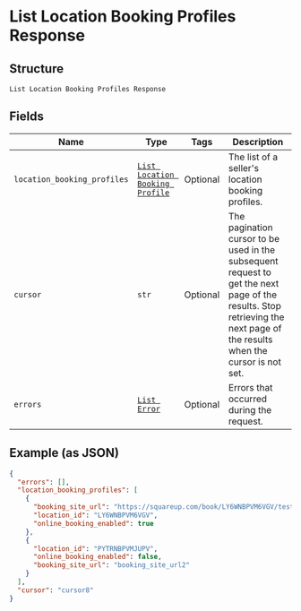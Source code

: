 
# List Location Booking Profiles Response

## Structure

`List Location Booking Profiles Response`

## Fields

| Name | Type | Tags | Description |
|  --- | --- | --- | --- |
| `location_booking_profiles` | [`List Location Booking Profile`](../../doc/models/location-booking-profile.md) | Optional | The list of a seller's location booking profiles. |
| `cursor` | `str` | Optional | The pagination cursor to be used in the subsequent request to get the next page of the results. Stop retrieving the next page of the results when the cursor is not set. |
| `errors` | [`List Error`](../../doc/models/error.md) | Optional | Errors that occurred during the request. |

## Example (as JSON)

```json
{
  "errors": [],
  "location_booking_profiles": [
    {
      "booking_site_url": "https://squareup.com/book/LY6WNBPVM6VGV/testbusiness",
      "location_id": "LY6WNBPVM6VGV",
      "online_booking_enabled": true
    },
    {
      "location_id": "PYTRNBPVMJUPV",
      "online_booking_enabled": false,
      "booking_site_url": "booking_site_url2"
    }
  ],
  "cursor": "cursor8"
}
```

